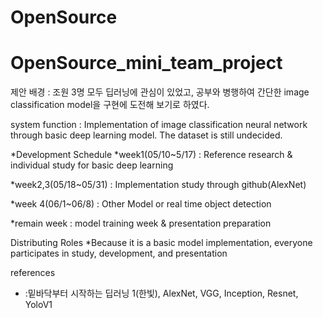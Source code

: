 # OpenSource
# OpenSource_mini_team_project     

제안 배경 : 조원 3명 모두 딥러닝에 관심이 있었고, 공부와 병행하여 간단한 image classification model을 구현에 도전해 보기로 하였다.     

system function : Implementation of image classification neural network through basic deep learning model.
                  The dataset is still undecided.     

*Development Schedule
  *week1(05/10~5/17)
  : Reference research & individual study for basic deep learning     
        
  *week2,3(05/18~05/31)
  : Implementation study through github(AlexNet)     
        
  *week 4(06/1~06/8)
  : Other Model or real time object detection      
        
  *remain week
  : model training week & presentation preparation    
      
Distributing Roles
  *Because it is a basic model implementation, everyone participates in study, development, and presentation     

references
* :밑바닥부터 시작하는 딥러닝 1(한빛), AlexNet, VGG, Inception, Resnet, YoloV1     
      
